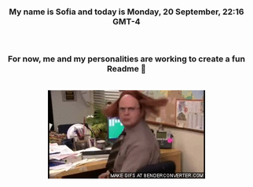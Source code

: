


<div align="center">
<h3 >My name is Sofia and today is Monday, 20 September, 22:16 GMT-4</h3><br>
<h3 >For now, me and my personalities are working to create a fun Readme 👋
</h3><br>
<img src='img/dwight.gif' alt='working...'/>
</div>
